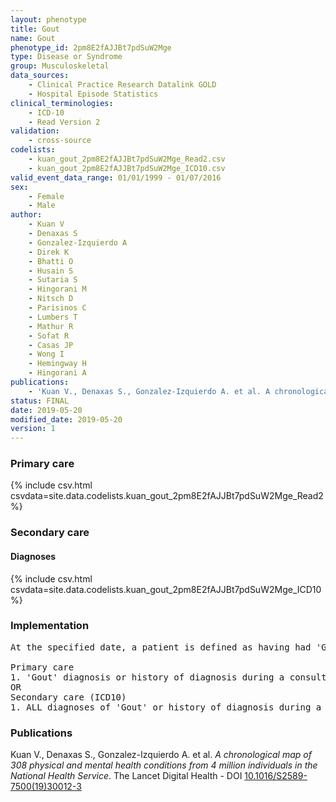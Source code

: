 ```yaml
---
layout: phenotype
title: Gout
name: Gout
phenotype_id: 2pm8E2fAJJBt7pdSuW2Mge 
type: Disease or Syndrome
group: Musculoskeletal
data_sources: 
    - Clinical Practice Research Datalink GOLD
    - Hospital Episode Statistics
clinical_terminologies: 
    - ICD-10
    - Read Version 2
validation: 
    - cross-source
codelists: 
    - kuan_gout_2pm8E2fAJJBt7pdSuW2Mge_Read2.csv
    - kuan_gout_2pm8E2fAJJBt7pdSuW2Mge_ICD10.csv
valid_event_data_range: 01/01/1999 - 01/07/2016
sex: 
    - Female
    - Male
author: 
    - Kuan V
    - Denaxas S
    - Gonzalez-Izquierdo A
    - Direk K
    - Bhatti O
    - Husain S
    - Sutaria S
    - Hingorani M
    - Nitsch D
    - Parisinos C
    - Lumbers T
    - Mathur R
    - Sofat R
    - Casas JP
    - Wong I
    - Hemingway H
    - Hingorani A
publications: 
    - 'Kuan V., Denaxas S., Gonzalez-Izquierdo A. et al. A chronological map of 308 physical and mental health conditions from 4 million individuals in the National Health Service. The Lancet Digital Health - DOI: 10.1016/S2589-7500(19)30012-3' 
status: FINAL
date: 2019-05-20
modified_date: 2019-05-20
version: 1
---
```

### Primary care 
{% include csv.html csvdata=site.data.codelists.kuan_gout_2pm8E2fAJJBt7pdSuW2Mge_Read2 %}
### Secondary care 
#### Diagnoses 
{% include csv.html csvdata=site.data.codelists.kuan_gout_2pm8E2fAJJBt7pdSuW2Mge_ICD10 %}
### Implementation 
<pre>At the specified date, a patient is defined as having had 'Gout' IF they meet the criteria for any of the following on or before the specified date. The earliest date on which the individual meets any of the following criteria on or before the specified date is defined as the first event date:

Primary care
1. 'Gout' diagnosis or history of diagnosis during a consultation 
OR
Secondary care (ICD10)
1. ALL diagnoses of 'Gout' or history of diagnosis during a hospitalization</pre> 
 
### Publications 
Kuan V., Denaxas S., Gonzalez-Izquierdo A. et al. _A chronological map of 308 physical and mental health conditions from 4 million individuals in the National Health Service_. The Lancet Digital Health - DOI <a href='https://www.thelancet.com/journals/landig/article/PIIS2589-7500(19)30012-3/fulltext'>10.1016/S2589-7500(19)30012-3</a>